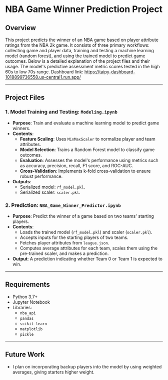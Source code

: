 # NBA Game Winner Prediction Project

## Overview
This project predicts the winner of an NBA game based on player attribute ratings from the NBA 2k game. It consists of three primary workflows: collecting game and player data, training and testing a machine learning model (random forest), and using the trained model to predict game outcomes. Below is a detailed explanation of the project files and their usage.  The model's predictive assessment metric scores tested in the high 60s to low 70s range.  Dashboard link: https://taipy-dashboard-1018899736558.us-central1.run.app/

---

## Project Files

### 1. **Model Training and Testing: `Modeling.ipynb`**
   - **Purpose**: Train and evaluate a machine learning model to predict game winners.
   - **Contents**:
     - **Feature Scaling**: Uses `MinMaxScaler` to normalize player and team attributes.
     - **Model Selection**: Trains a Random Forest model to classify game outcomes.
     - **Evaluation**: Assesses the model's performance using metrics such as accuracy, precision, recall, F1 score, and ROC-AUC.
     - **Cross-Validation**: Implements k-fold cross-validation to ensure robust performance.
   - **Outputs**:
     - Serialized model: `rf_model.pkl`.
     - Serialized scaler: `scaler.pkl`.

### 2. **Prediction: `NBA_Game_Winner_Predictor.ipynb`**
   - **Purpose**: Predict the winner of a game based on two teams' starting players.
   - **Contents**:
     - Loads the trained model (`rf_model.pkl`) and scaler (`scaler.pkl`).
     - Accepts inputs for the starting players of two teams.
     - Fetches player attributes from `league.json`.
     - Computes average attributes for each team, scales them using the pre-trained scaler, and makes a prediction.
   - **Output**: A prediction indicating whether Team 0 or Team 1 is expected to win.


---

## Requirements
- Python 3.7+
- Jupyter Notebook
- Libraries:
  - `nba_api`
  - `pandas`
  - `scikit-learn`
  - `matplotlib`
  - `pickle`

---

## Future Work
- I plan on incorporating backup players into the model by using weighted averages, giving starters higher weight.


